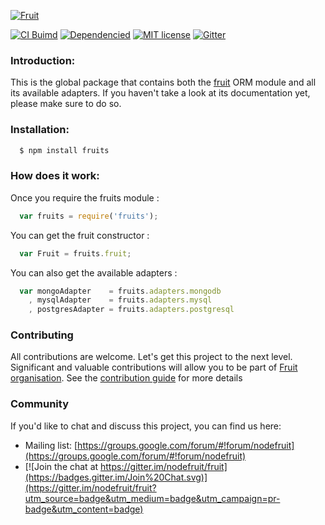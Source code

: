 [![Fruit][logo]][repo-link]

[![CI Buimd][build-image]][build-url]
[![Dependencied][dependencies-image]][dependencies-url]
[![MIT license][license-img]][license-url]
[![Gitter][gitter-img]][gitter-url]

### Introduction:

This is the global package that contains both the [fruit](http://npmjs.com/package/fruit) ORM module and all its available adapters. If you haven't take a look at its documentation yet, please make sure to do so.

### Installation:
```bash
  $ npm install fruits
```

### How does it work:

Once you require the fruits module :
```javascript
  var fruits = require('fruits');
```

You can get the fruit constructor :
```javascript
  var Fruit = fruits.fruit;
```

You can also get the available adapters :
```javascript
  var mongoAdapter    = fruits.adapters.mongodb
    , mysqlAdapter    = fruits.adapters.mysql
    , postgresAdapter = fruits.adapters.postgresql
```

### Contributing

All contributions are welcome. Let's get this project to the next level.
Significant and valuable contributions will allow you to be part of [Fruit organisation](http://github.com/nodefruit).
See the [contribution guide](http://github.com/nodefruit/fruit/blob/master/CONTRIBUTING.md) for more details

### Community

If you'd like to chat and discuss this project, you can find us here:

- Mailing list: [https://groups.google.com/forum/#!forum/nodefruit](https://groups.google.com/forum/#!forum/nodefruit)
- [![Join the chat at https://gitter.im/nodefruit/fruit](https://badges.gitter.im/Join%20Chat.svg)](https://gitter.im/nodefruit/fruit?utm_source=badge&utm_medium=badge&utm_campaign=pr-badge&utm_content=badge)

[logo]: https://github.com/nodefruit/fruits/raw/master/pres/logo.png
[repo-link]: https://github.com/nodefruit/fruits
[build-image]: https://api.travis-ci.org/nodefruit/fruits.svg
[build-url]: https://github.com/nodefruit/fruits
[stability-image]: https://img.shields.io/badge/stability-experimental-orange.svg
[stability-url]: https://github.com/nodefruit/fruits
[license-img]: https://img.shields.io/badge/license-MIT-green.svg
[license-url]: https://github.com/nodefruit/fruits/blob/master/LICENSE
[dependencies-image]:https://david-dm.org/nodefruit/fruits.svg
[dependencies-url]:https://npmjs.com/package/fruits
[gitter-img]: https://badges.gitter.im/Join%20Chat.svg
[gitter-url]: https://gitter.im/nodefruit/fruit?utm_source=badge&utm_medium=badge&utm_campaign=pr-badge&utm_content=badge